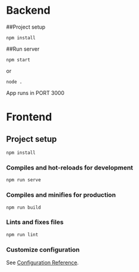 # Backend
##Project setup
```
npm install
```
##Run server
```
npm start
```
or
```
node .
```

App runs in PORT 3000

# Frontend

## Project setup
```
npm install
```

### Compiles and hot-reloads for development
```
npm run serve
```

### Compiles and minifies for production
```
npm run build
```

### Lints and fixes files
```
npm run lint
```

### Customize configuration
See [Configuration Reference](https://cli.vuejs.org/config/).
